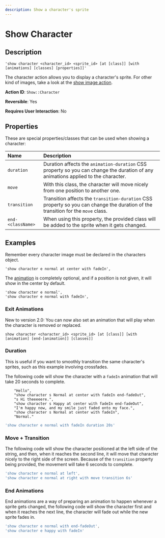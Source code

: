 ```yaml
---
description: Show a character's sprite
---
```


# Show Character

## Description

```
'show character <character_id> <sprite_id> [at [class]] [with [animations] [classes] [properties]]'
```

The character action allows you to display a character's sprite. For other kind of images, take a look at the [show image action](show-image.md).

**Action ID**: `Show::Character`

**Reversible**: Yes

**Requires User Interaction**: No

## Properties

These are special properties/classes that can be used when showing a character:

| Name | Description |
| :--- | :--- |
| `duration` | Duration affects the `animation-duration` CSS property so you can change the duration of any animations applied to the character. |
| `move` | With this class, the character will move nicely from one position to another one. |
| `transition` | Transition affects the `transition-duration` CSS property so you can change the duration of the transition for the `move` class. |
| `end-<className>` | When using this property, the provided class will be added to the sprite when it gets changed. |

## Examples

Remember every character image must be declared in the characters object.

```
'show character e normal at center with fadeIn',
```

The [animation](https://daneden.github.io/animate.css/) is completely optional, and if a position is not given, it will show in the center by default.

```
'show character e normal',
'show character e normal with fadeIn',
```

### Exit Animations

New to version 2.0: You can now also set an animation that will play when the character is removed or replaced.

```text
show character <character_id> <sprite_id> [at [class]] [with [animation] [end-[animation]] [classes]]
```

### Duration

This is useful if you want to smoothly transition the same character's sprites, such as this example involving crossfades.

The following code will show the character with a `fadeIn` animation that will take 20 seconds to complete.

```text
	"Hello",
	"show character s Normal at center with fadeIn end-fadeOut",
	"s Hi theeeeere.",
	"show character s Happy at center with fadeIn end-fadeOut",
	"I'm happy now, and my smile just faded onto my face.",
	"show character s Normal at center with fadeIn",
	"Normal."
```

```javascript
'show character e normal with fadeIn duration 20s'
```

### Move + Transition

The following code will show the character positioned at the left side of the string, and then, when it reaches the second line, it will move that character nicely to the right side of the screen. Because of the `transition` property being provided, the movement will take 6 seconds to complete.

```javascript
'show character e normal at left',
'show character e normal at right with move transition 6s'
```

### End Animations

End animations are a way of preparing an animation to happen whenever a sprite gets changed, the following code will show the character first and when it reaches the next line, the character will fade out while the new sprite fades in.

```javascript
'show character e normal with end-fadeOut',
'show character e happy with fadeIn'
```

